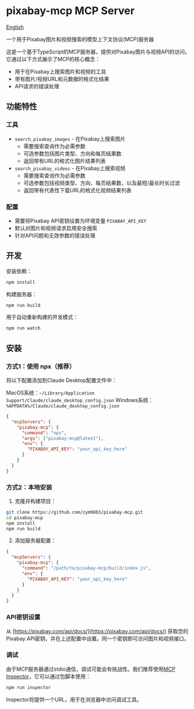 # pixabay-mcp MCP Server

[English](README.md)

一个用于Pixabay图片和视频搜索的模型上下文协议(MCP)服务器

这是一个基于TypeScript的MCP服务器，提供对Pixabay图片与视频API的访问。它通过以下方式展示了MCP的核心概念：

- 用于在Pixabay上搜索图片和视频的工具
- 带有图片/视频URL和元数据的格式化结果
- API请求的错误处理

## 功能特性

### 工具
- `search_pixabay_images` - 在Pixabay上搜索图片
  - 需要搜索查询作为必需参数
  - 可选参数包括图片类型、方向和每页结果数
  - 返回带有URL的格式化图片结果列表
- `search_pixabay_videos` - 在Pixabay上搜索视频
  - 需要搜索查询作为必需参数
  - 可选参数包括视频类型、方向、每页结果数，以及最短/最长时长过滤
  - 返回带有代表性下载URL的格式化视频结果列表

### 配置
- 需要将Pixabay API密钥设置为环境变量 `PIXABAY_API_KEY`
- 默认对图片和视频请求启用安全搜索
- 针对API问题和无效参数的错误处理

## 开发

安装依赖：
```bash
npm install
```

构建服务器：
```bash
npm run build
```

用于自动重新构建的开发模式：
```bash
npm run watch
```

## 安装

### 方式1：使用 npx（推荐）

将以下配置添加到Claude Desktop配置文件中：

MacOS系统：`~/Library/Application Support/Claude/claude_desktop_config.json`
Windows系统：`%APPDATA%/Claude/claude_desktop_config.json`

```json
{
  "mcpServers": {
    "pixabay-mcp": {
      "command": "npx",
      "args": ["pixabay-mcp@latest"],
      "env": {
        "PIXABAY_API_KEY": "your_api_key_here"
      }
    }
  }
}
```

### 方式2：本地安装

1. 克隆并构建项目：

```bash
git clone https://github.com/zym9863/pixabay-mcp.git
cd pixabay-mcp
npm install
npm run build
```

2. 添加服务器配置：

```json
{
  "mcpServers": {
    "pixabay-mcp": {
      "command": "/path/to/pixabay-mcp/build/index.js",
      "env": {
        "PIXABAY_API_KEY": "your_api_key_here"
      }
    }
  }
}
```

### API密钥设置

从 [https://pixabay.com/api/docs/](https://pixabay.com/api/docs/) 获取您的Pixabay API密钥，并在上述配置中设置。同一个密钥即可访问图片和视频接口。

### 调试

由于MCP服务器通过stdio通信，调试可能会有挑战性。我们推荐使用[MCP Inspector](https://github.com/modelcontextprotocol/inspector)，它可以通过包脚本使用：

```bash
npm run inspector
```

Inspector将提供一个URL，用于在浏览器中访问调试工具。
